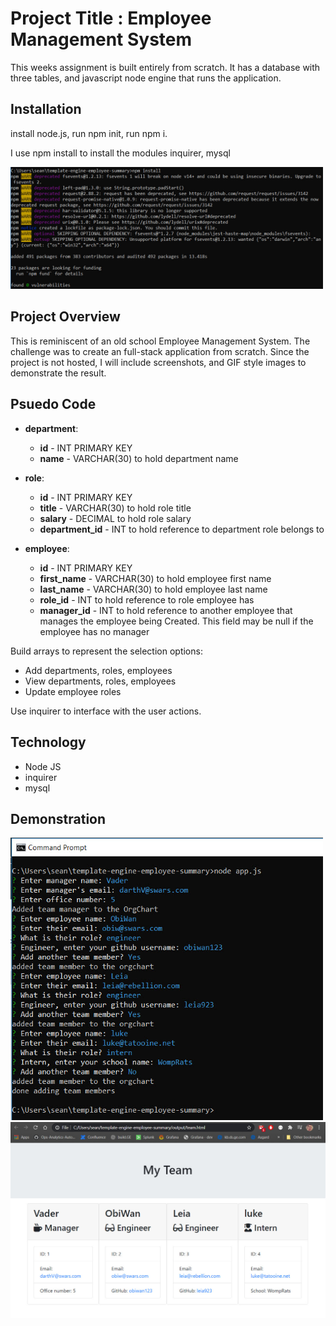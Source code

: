 # 



# Project Title : Employee Management System

This weeks assignment is built entirely from scratch. It has a database with three tables, and javascript node engine that runs the application.  

## Installation
install node.js, run npm init, run npm i.

I use npm install to install the modules inquirer, mysql

<img src="https://github.com/sstephensMCSE/template-engine-employee-summary/blob/main/pics/npm-install.jpg" width="500" title="NPM-Install">

## Project Overview
   This is reminiscent of an old school Employee Management System. The challenge was to create an full-stack application from scratch. 
   Since the project is not hosted, I will include screenshots, and GIF style images to demonstrate the result.

## Psuedo Code

* **department**:

  * **id** - INT PRIMARY KEY
  * **name** - VARCHAR(30) to hold department name

* **role**:

  * **id** - INT PRIMARY KEY
  * **title** -  VARCHAR(30) to hold role title
  * **salary** -  DECIMAL to hold role salary
  * **department_id** -  INT to hold reference to department role belongs to

* **employee**:

  * **id** - INT PRIMARY KEY
  * **first_name** - VARCHAR(30) to hold employee first name
  * **last_name** - VARCHAR(30) to hold employee last name
  * **role_id** - INT to hold reference to role employee has
  * **manager_id** - INT to hold reference to another employee that manages the employee being Created. This field may be null if the employee has no manager

Build arrays to represent the selection options:
  * Add departments, roles, employees
  * View departments, roles, employees
  * Update employee roles


Use inquirer to interface with the user actions. 
  

## Technology
- Node JS
- inquirer
- mysql

## Demonstration

<img src="https://github.com/sstephensMCSE/template-engine-employee-summary/blob/main/pics/team-app.jpg" width="500" title="team-app">

<img src="https://github.com/sstephensMCSE/template-engine-employee-summary/blob/main/pics/output.jpg" width="800" title="output">
